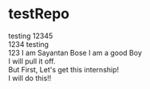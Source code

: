 # testRepo
testing 12345
<br> 1234
testing
<br>123
I am Sayantan Bose
I am a good Boy
<br>I will pull it off.
<br> But First, Let's get this internship!
<br> I will do this!!
